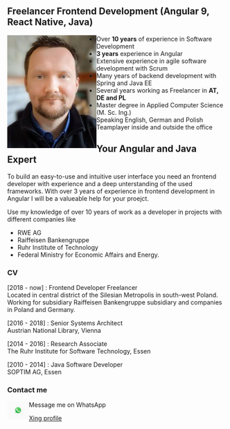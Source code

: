 ## Freelancer Frontend Development (Angular 9, React Native, Java) 

<div markdown="1" class="image-row">
<img id="profil" align="left" width="206" height="261" src="/images/me_3.jpg" >

- Over **10 years** of experience in Software Development
- **3 years** experience in Angular
- Extensive experience in agile software development with Scrum
- Many years of backend development with Spring and Java EE
- Several years working as Freelancer in **AT, DE and PL**
- Master degree in Applied Computer Science (M. Sc. Ing.)
- Speaking English, German and Polish
- Teamplayer inside and outside the office
</div>

## Your Angular and Java Expert

To build an easy-to-use and intuitive user interface you need an frontend developer with experience and a deep unterstanding of the used frameworks. With over 3 years of experience in frontend development in Angular I will be a valueable help for your proejct.

Use my knowledge of over 10 years of work as a developer in projects with different companies like 
- RWE AG
- Raiffeisen Bankengruppe
- Ruhr Institute of Technology
- Federal Ministry for Economic Affairs and Energy.

### CV 

[2018 - now] : Frontend Developer Freelancer <br/>
Located in central district of the Silesian Metropolis in south-west Poland.<br/>
Working for subsidiary Raiffeisen Bankengruppe subsidiary and companies in Poland and Germany.

[2016 - 2018] : Senior Systems Architect <br/>
Austrian National Library, Vienna

[2014 - 2016] : Research Associate <br/>
The Ruhr Institute for Software Technology, Essen

[2010 - 2014] : Java Software Developer <br/>
SOPTIM AG, Essen


### Contact me


<div markdown="1" class="image-row">
<img align="left" width="50" src="/images/logos/WhatsApp_Logo_1.png" >
Message me on WhatsApp
</div>

[Xing profile](https://www.xing.com/profile/MichaelJohann_Patalas2)
